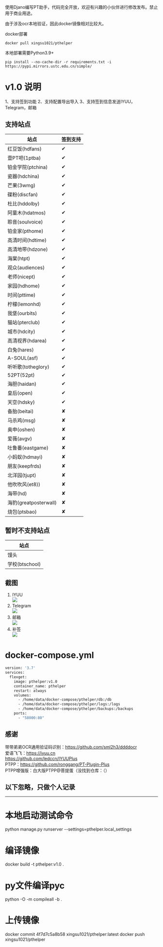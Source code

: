 
使用Djano编写PT助手，代码完全开放，欢迎有兴趣的小伙伴进行修改发布。禁止用于商业用途。

由于涉及ocr本地验证，因此docker镜像相对比较大。

docker部署

```shell
docker pull xingsu1021/pthelper
```

本地部署需要Python3.9+

```shell
pip install --no-cache-dir -r requirements.txt -i https://pypi.mirrors.ustc.edu.cn/simple/
```

# v1.0 说明

1、支持签到功能
2、支持配置导出导入
3、支持签到信息发送IYUU，Telegram，邮箱

## 支持站点

站点 | 签到支持|
--- |--- |
红豆饭(hdfans) |  ✔
壹PT吧(1ptba) | ✔
铂金学院(ptchina) | ✔
瓷器(hdchina) | ✔
芒果(3wmg) | ✔
碟粉(discfan) | ✔
杜比(hddolby) | ✔
阿童木(hdatmos) | ✔
聆音(soulvoice) | ✔
铂金家(pthome) | ✔
高清时间(hdtime) | ✔
高清地带(hdzone) | ✔
海棠(htpt) | ✔
观众(audiences) | ✔
老师(nicept) | ✔
家园(hdhome) | ✔
时间(pttime) | ✔
柠檬(lemonhd) | ✔
我堡(ourbits) | ✔
猫站(pterclub) | ✔
城市(hdcity) | ✔
高清视界(hdarea) | ✔
白兔(hares) | ✔
A-SOUL(asf) | ✔
听听歌(totheglory) | ✔
52PT(52pt) | ✔
海胆(haidan) | ✔
皇后(open) | ✔
天空(hdsky) | ✔
备胎(beitai) | ✘
马杀鸡(msg) | ✘
奥申(oshen) | ✘
爱薇(avgv) | ✘
吐鲁番(eastgame) | ✘
小蚂蚁(hdmayi) | ✘
朋友(keepfrds) | ✘
北洋园(tjupt) | ✘
他吹吹风(et8)) | ✘
海带(hd) | ✘
海豹(greatposterwall) | ✘
烧包(ptsbao) | ✘

## 暂时不支持站点

站点 |
--- |
馒头 |
学校(btschool) |

## 截图

1. IYUU  
![](https://raw.githubusercontent.com/xingsu1021/pthelper/master/static/screenshot/iyuu.png)
2. Telegram  
![](https://raw.githubusercontent.com/xingsu1021/pthelper/master/static/screenshot/tg.png)
3. 邮箱  
![](https://raw.githubusercontent.com/xingsu1021/pthelper/master/static/screenshot/mail.png)
4. 补签  
![](https://raw.githubusercontent.com/xingsu1021/pthelper/master/static/screenshot/buqian.png)

# docker-compose.yml

```dockerfile
version: '3.7'
services:
  flexget:
    image: pthelper:v1.0
    container_name: pthelper
    restart: always
    volumes:
      - /home/data/docker-compose/pthelper/db:/db
      - /home/data/docker-compose/pthelper/logs:/logs
      - /home/data/docker-compose/pthelper/backups:/backups
    ports:
      - "58000:80"
```

## 感谢

带带弟弟OCR通用验证码识别：<https://github.com/sml2h3/ddddocr>  
爱语飞飞：<https://iyuu.cn>  
         <https://github.com/ledccn/IYUUPlus>  
PTPP：<https://github.com/ronggang/PT-Plugin-Plus>  
PTPP增强版：白大版PTPP@菩提蛋（没找到仓库：（）  

## 以下忽略，只做个人记录

-------------------------------------------------------------

# 本地启动测试命令

python manage.py runserver --settings=pthelper.local_settings

# 编译镜像

docker build  -t pthelper:v1.0 .

# py文件编译pyc

python -O -m compileall -b .

# 上传镜像

docker commit 4f7d7c5a8b58 xingsu1021/pthelper:latest
docker push xingsu1021/pthelper

